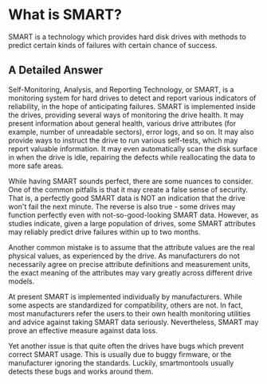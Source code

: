 # What is SMART?

SMART is a technology which provides hard disk drives with methods to
predict certain kinds of failures with certain chance of success.

## A Detailed Answer

Self-Monitoring, Analysis, and Reporting Technology, or SMART, is a
monitoring system for hard drives to detect and report various indicators
of reliability, in the hope of anticipating failures. SMART is implemented
inside the drives, providing several ways of monitoring the drive health.
It may present information about general health, various drive attributes
(for example, number of unreadable sectors), error logs, and so on.
It may also provide ways to instruct the drive to run various self-tests,
which may report valuable information. It may even automatically scan
the disk surface in when the drive is idle, repairing the defects while
reallocating the data to more safe areas.

While having SMART sounds perfect, there are some nuances to
consider. One of the common pitfalls is that it may create a false sense
of security. That is, a perfectly good SMART data is NOT an indication
that the drive won't fail the next minute. The reverse is also true - some
drives may function perfectly even with not-so-good-looking SMART
data. However, as studies indicate, given a large population of drives,
some SMART attributes may reliably predict drive failures within up to
two months.

Another common mistake is to assume that the attribute values are
the real physical values, as experienced by the drive. As manufacturers
do not necessarily agree on precise attribute definitions and
measurement units, the exact meaning of the attributes may vary
greatly across different drive models.

At present SMART is implemented individually by manufacturers.
While some aspects are standardized for compatibility, others are not.
In fact, most manufacturers refer the users to their own health
monitoring utilities and advice against taking SMART data seriously.
Nevertheless, SMART may prove an effective measure against data loss.

Yet another issue is that quite often the drives have bugs which
prevent correct SMART usage. This is usually due to buggy firmware,
or the manufacturer ignoring the standards. Luckily, smartmontools
usually detects these bugs and works around them.
